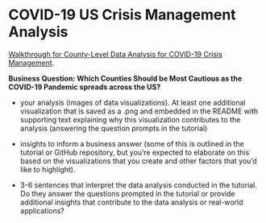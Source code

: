 # COVID-19 US Crisis Management Analysis

[Walkthrough for County-Level Data Analysis for COVID-19 Crisis Management](https://melanieshimano.gitbook.io/merging-data-and-plotly-visualizations/).

**Business Question: Which Counties Should be Most Cautious as the COVID-19 Pandemic spreads across the US?**


* your analysis (images of data visualizations). At least one additional visualization that is saved as a .png and embedded in the README with supporting text explaining why this visualization contributes to the analysis (answering the question prompts in the tutorial)


* insights to inform a business answer (some of this is outlined in the tutorial or GitHub repository, but you’re expected to elaborate on this based on the visualizations that you create and other factors that you’d like to highlight).
* 3-6 sentences that interpret the data analysis conducted in the tutorial. Do they answer the questions prompted in the tutorial or provide additional insights that contribute to the data analysis or real-world applications? 
